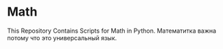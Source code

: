 # Math
This Repository Contains Scripts for Math in Python. Математитка важна потому что это универсальный язык.
